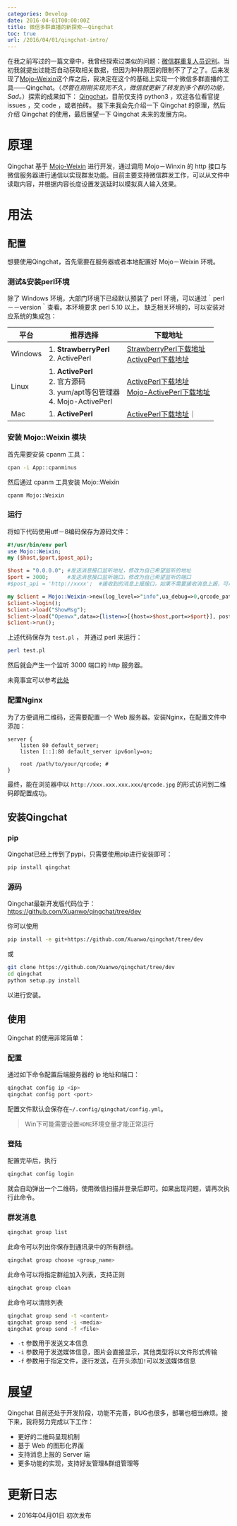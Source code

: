```yaml
---
categories: Develop
date: 2016-04-01T00:00:00Z
title: 微信多群直播的新探索——Qingchat
toc: true
url: /2016/04/01/qingchat-intro/
---
```


在我之前写过的一篇文章中，我曾经探索过类似的问题：[微信群重复人员识别](https://xuanwo.org/2016/02/28/wechat-remove/)。当初我就提出过能否自动获取相关数据，但因为种种原因的限制不了了之了。后来发现了[Mojo-Weixin](https://github.com/sjdy521/Mojo-Weixin)这个库之后，我决定在这个的基础上实现一个微信多群直播的工具——Qingchat。（*尽管在刚刚实现完不久，微信就更新了转发到多个群的功能，Sad。*）探索的成果如下： [Qingchat](https://github.com/Xuanwo/qingchat)，目前仅支持 python3 ，欢迎各位看官提 issues ，交 code ，或者拍砖。
接下来我会先介绍一下 Qingchat 的原理，然后介绍 Qingchat 的使用，最后展望一下 Qingchat 未来的发展方向。

<!--more-->

# 原理
Qingchat 基于 [Mojo-Weixin](https://github.com/sjdy521/Mojo-Weixin) 进行开发，通过调用 Mojo－Winxin 的 http 接口与微信服务器进行通信以实现群发功能。目前主要支持微信群发工作，可以从文件中读取内容，并根据内容长度设置发送延时以模拟真人输入效果。

# 用法

## 配置
想要使用Qingchat，首先需要在服务器或者本地配置好 Mojo－Weixin 环境。

### 测试&安装perl环境
除了 Windows 环境，大部门环境下已经默认预装了 perl 环境，可以通过｀perl －－version｀查看。本环境要求 perl 5.10 以上。
缺乏相关环境的，可以安装对应系统的集成包：

|平台   |推荐选择|下载地址
|-------|--------|-------------|
|Windows|1. **StrawberryPerl**<br>2. ActivePerl<br>|[StrawberryPerl下载地址](http://strawberryperl.com/)<br>[ActivePerl下载地址](http://www.activestate.com/activeperl/downloads)|
|Linux  |1. **ActivePerl**<br>2. 官方源码<br>3. yum/apt等包管理器<br>4. Mojo-ActivePerl|[ActivePerl下载地址](http://www.activestate.com/activeperl/downloads)<br>[Mojo-ActivePerl下载地址](https://github.com/sjdy521/Mojo-ActivePerl)|
|Mac    |1. **ActivePerl**|[ActivePerl下载地址](http://www.activestate.com/activeperl/downloads)｜

### 安装 Mojo::Weixin 模块

首先需要安装 cpanm 工具：
```bash
cpan -i App::cpanminus
```

然后通过 cpanm 工具安装 Mojo::Weixin

```bash
cpanm Mojo::Weixin
```

### 运行

将如下代码使用utf－8编码保存为源码文件：

```perl
#!/usr/bin/env perl
use Mojo::Weixin;
my ($host,$port,$post_api);

$host = "0.0.0.0"; #发送消息接口监听地址，修改为自己希望监听的地址
$port = 3000;      #发送消息接口监听端口，修改为自己希望监听的端口
#$post_api = 'http://xxxx';  #接收到的消息上报接口，如果不需要接收消息上报，可以删除或注释此行

my $client = Mojo::Weixin->new(log_level=>"info",ua_debug=>0,qrcode_path=>"qrcode.jpg");
$client->login();
$client->load("ShowMsg");
$client->load("Openwx",data=>{listen=>[{host=>$host,port=>$port}], post_api=>$post_api});
$client->run();
```

上述代码保存为 `test.pl` ， 并通过 perl 来运行：

```bash
perl test.pl
```

然后就会产生一个监听 3000 端口的 http 服务器。

未竟事宜可以参考[此处](https://github.com/sjdy521/Mojo-Weixin/blob/master/README.md)

### 配置Nginx

为了方便调用二维码，还需要配置一个 Web 服务器。安装Nginx，在配置文件中添加：

```
server {
	listen 80 default_server;
	listen [::]:80 default_server ipv6only=on;

	root /path/to/your/qrcode; # 
}
```

最终，能在浏览器中以 `http://xxx.xxx.xxx.xxx/qrcode.jpg` 的形式访问到二维码即配置成功。

## 安装Qingchat

### pip

Qingchat已经上传到了pypi，只需要使用pip进行安装即可：

```bash
pip install qingchat
```

### 源码

Qingchat最新开发版代码位于： https://github.com/Xuanwo/qingchat/tree/dev

你可以使用

```bash
pip install -e git+https://github.com/Xuanwo/qingchat/tree/dev
```

或


```bash
git clone https://github.com/Xuanwo/qingchat/tree/dev
cd qingchat
python setup.py install
```

以进行安装。

## 使用

Qingchat 的使用非常简单：

### 配置

通过如下命令配置后端服务器的 ip 地址和端口：

```bash
qingchat config ip <ip>
qingchat config port <port>
```

配置文件默认会保存在`~/.config/qingchat/config.yml`。

> Win下可能需要设置`HOME`环境变量才能正常运行

### 登陆

配置完毕后，执行

```bash
qingchat config login
```

就会自动弹出一个二维码，使用微信扫描并登录后即可。如果出现问题，请再次执行此命令。

### 群发消息

```bash
qingchat group list
```

此命令可以列出你保存到通讯录中的所有群组。

```bash
qingchat group choose <group_name>
```

此命令可以将指定群组加入列表，支持正则

```bash
qingchat group clean
```

此命令可以清除列表

```bash
qingchat group send -t <content>
qingchat group send -i <media>
qingchat group send -f <file>
```

- `-t` 参数用于发送文本信息
- `-i` 参数用于发送媒体信息，图片会直接显示，其他类型将以文件形式传输
- `-f` 参数用于指定文件，逐行发送，在开头添加`!`可以发送媒体信息

# 展望

Qingchat 目前还处于开发阶段，功能不完善，BUG也很多，部署也相当麻烦。接下来，我将努力完成以下工作：

- 更好的二维码呈现机制
- 基于 Web 的图形化界面
- 支持消息上报的 Server 端
- 更多功能的实现，支持好友管理&群组管理等

# 更新日志

- 2016年04月01日 初次发布